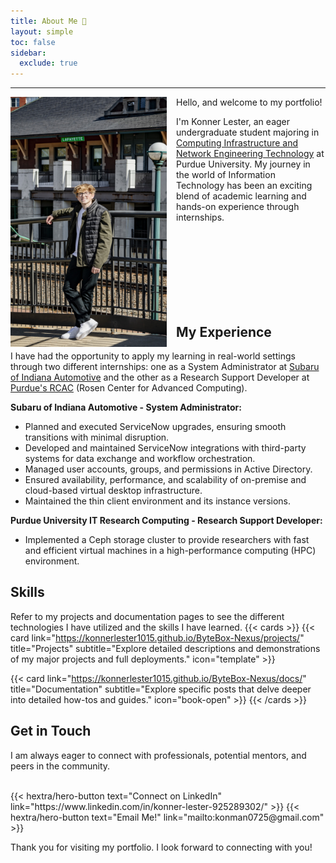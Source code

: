 ```yaml
---
title: About Me 👋
layout: simple
toc: false
sidebar:
  exclude: true
---
```

---
<img src="Me.jpg" alt="Description of image" style="float: left; margin-right: 15px; width: 250px; height: 400px;">
<p>Hello, and welcome to my portfolio! </p>


I'm Konner Lester, an eager undergraduate student majoring in [Computing Infrastructure and Network Engineering Technology](https://polytechnic.purdue.edu/degrees/computing-infrastructure-and-network-engineering-technology) at Purdue University. My journey in the world of Information Technology has been an exciting blend of academic learning and hands-on experience through internships.

<br><br><br><br><br><br><br>

## My Experience
I have had the opportunity to apply my learning in real-world settings through two different internships: one as a System Administrator at [Subaru of Indiana Automotive](https://www.subaru-sia.com/) and the other as a Research Support Developer at [Purdue's RCAC](https://www.rcac.purdue.edu/) (Rosen Center for Advanced Computing).

**Subaru of Indiana Automotive - System Administrator:**
- Planned and executed ServiceNow upgrades, ensuring smooth transitions with minimal disruption.
- Developed and maintained ServiceNow integrations with third-party systems for data exchange and workflow orchestration.
- Managed user accounts, groups, and permissions in Active Directory.
- Ensured availability, performance, and scalability of on-premise and cloud-based virtual desktop infrastructure.
- Maintained the thin client environment and its instance versions.

**Purdue University IT Research Computing - Research Support Developer:**
- Implemented a Ceph storage cluster to provide researchers with fast and efficient virtual machines in a high-performance computing (HPC) environment.


## Skills
Refer to my projects and documentation pages to see the different technologies I have utilized and the skills I have learned.
{{< cards >}} 
{{< card link="https://konnerlester1015.github.io/ByteBox-Nexus/projects/" title="Projects" subtitle="Explore detailed descriptions and demonstrations of my major projects and full deployments." icon="template" >}} 

{{< card link="https://konnerlester1015.github.io/ByteBox-Nexus/docs/" title="Documentation" subtitle="Explore specific posts that delve deeper into detailed how-tos and guides." icon="book-open" >}} 
{{< /cards >}}


## Get in Touch
I am always eager to connect with professionals, potential mentors, and peers in the community.

<br>

<div class="hx-mb-6">
{{< hextra/hero-button text="Connect on LinkedIn" link="https://www.linkedin.com/in/konner-lester-925289302/" >}}
{{< hextra/hero-button text="Email Me!" link="mailto:konman0725@gmail.com" >}}
</div>

Thank you for visiting my portfolio. I look forward to connecting with you!